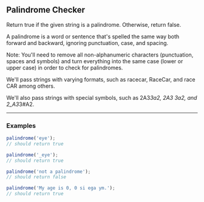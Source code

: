 ## Palindrome Checker

Return true if the given string is a palindrome. Otherwise, return false.

A palindrome is a word or sentence that's spelled the same way both forward and backward, ignoring punctuation, case, and spacing.

Note: You'll need to remove all non-alphanumeric characters (punctuation, spaces and symbols) and turn everything into the same case (lower or upper case) in order to check for palindromes.

We'll pass strings with varying formats, such as racecar, RaceCar, and race CAR among others.

We'll also pass strings with special symbols, such as 2A3*3a2, 2A3 3a2, and 2_A3*3#A2.

---

### Examples

```javascript
palindrome('eye');
// should return true
```

```javascript
palindrome('_eye');
// should return true
```

```javascript
palindrome('not a palindrome');
// should return false
```

```javascript
palindrome('My age is 0, 0 si ega ym.');
// should return true
```
